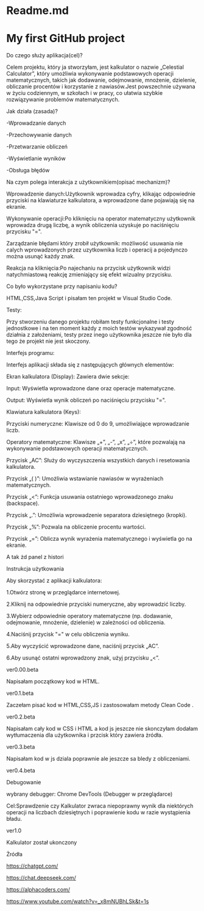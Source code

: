 # Readme.md
# My first GitHub project
Do czego służy aplikacja(cel)?

Celem projektu, który ja stworzyłam, jest kalkulator o nazwie „Celestial Calculator”, który umożliwia wykonywanie podstawowych operacji matematycznych, takich jak dodawanie, odejmowanie, mnożenie, dzielenie, obliczanie procentów i korzystanie z nawiasów.Jest powszechnie używana w życiu codziennym, w szkołach i w pracy, co ułatwia szybkie rozwiązywanie problemów matematycznych.

Jak działa (zasada)?

-Wprowadzanie danych

-Przechowywanie danych

-Przetwarzanie obliczeń

-Wyświetlanie wyników

-Obsługa błędów

Na czym polega interakcja z użytkownikiem(opisać mechanizm)?

Wprowadzenie danych:Użytkownik wprowadza cyfry, klikając odpowiednie przyciski na klawiaturze kalkulatora, a wprowadzone dane pojawiają się na ekranie.

Wykonywanie operacji:Po kliknięciu na operator matematyczny użytkownik wprowadza drugą liczbę, a wynik obliczenia uzyskuje po naciśnięciu przycisku "=".

Zarządzanie błędami który zrobił użytkownik: możliwość usuwania nie calych wprowadzonych przez uzytkownika liczb i operacij a pojedynczo można usunąć każdy znak.

Reakcja na kliknięcia:Po najechaniu na przycisk użytkownik widzi natychmiastową reakcję zmieniający się efekt wizualny przycisku.

Co było wykorzystane przy napisaniu kodu?

HTML,CSS,Java Script i pisałam ten projekt w Visual Studio Code.

Testy:

Przy stworzeniu danego projektu robiłam testy funkcjonalne i testy jednostkowe i na ten moment każdy z moich testów wykazywał zgodność działnia z założeniami, testy przez inego użytkownika jeszcze nie było dla tego że projekt nie jest skoczony.

Interfejs programu:

Interfejs aplikacji składa się z następujących głównych elementów:

Ekran kalkulatora (Display): Zawiera dwie sekcje:

Input: Wyświetla wprowadzone dane oraz operacje matematyczne.

Output: Wyświetla wynik obliczeń po naciśnięciu przycisku "=".

Klawiatura kalkulatora (Keys):

Przyciski numeryczne: Klawisze od 0 do 9, umożliwiające wprowadzanie liczb.

Operatory matematyczne: Klawisze „+”, „-”, „x”, „÷”, które pozwalają na wykonywanie podstawowych operacji matematycznych.

Przycisk „AC”: Służy do wyczyszczenia wszystkich danych i resetowania kalkulatora.

Przycisk „( )”: Umożliwia wstawianie nawiasów w wyrażeniach matematycznych.

Przycisk „<”: Funkcja usuwania ostatniego wprowadzonego znaku (backspace).

Przycisk „.”: Umożliwia wprowadzenie separatora dziesiętnego (kropki).

Przycisk „%”: Pozwala na obliczenie procentu wartości.

Przycisk „=”: Oblicza wynik wyrażenia matematycznego i wyświetla go na ekranie.

A tak żd panel z histori

Instrukcja użytkowania
 
Aby skorzystać z aplikacji kalkulatora:

1.Otwórz stronę w przeglądarce internetowej.

2.Kliknij na odpowiednie przyciski numeryczne, aby wprowadzić liczby.

3.Wybierz odpowiednie operatory matematyczne (np. dodawanie, odejmowanie, mnożenie, dzielenie) w zależności od obliczenia.

4.Naciśnij przycisk "=" w celu obliczenia wyniku.

5.Aby wyczyścić wprowadzone dane, naciśnij przycisk „AC”.

6.Aby usunąć ostatni wprowadzony znak, użyj przycisku „<”.

ver0.00.beta

Napisałam początkowy kod w HTML.

ver0.1.beta

Zaczełam pisać kod w HTML,CSS,JS i zastosowałam metody Clean Code .

ver0.2.beta

Napisałam cały kod w CSS i HTML a kod js jeszcze nie skonczyłam dodałam wytłumaczenia dla użytkownika i przcisk który zawiera żródła.

ver0.3.beta

Napisałam kod w js dziala poprawnie ale jeszcze sa bledy z obliczeniami.

ver0.4.beta

Debugowanie 

wybrany debugger: Chrome DevTools (Debugger w przeglądarce)

Cel:Sprawdzenie czy Kalkulator zwraca niepoprawny wynik dla niektórych operacji na liczbach dziesiętnych i poprawienie kodu w razie wystąpienia bładu.

ver1.0

Kalkulator został ukonczony 

Żródła

https://chatgpt.com/

https://chat.deepseek.com/

https://alphacoders.com/

https://www.youtube.com/watch?v=_x8mNUBhLSk&t=1s
